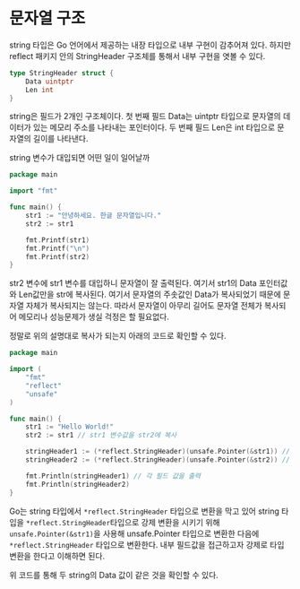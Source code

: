 # 문자열 구조

string 타입은 Go 언어에서 제공하는 내장 타입으로 내부 구현이 감추어져 있다.
하지만 reflect 패키지 안의 StringHeader 구조체를 통해서 내부 구현을 엿볼 수 있다.
``` go
type StringHeader struct {
    Data uintptr
    Len int
}
```
string은 필드가 2개인 구조체이다. 첫 번째 필드 Data는 uintptr 타입으로 문자열의 데이터가 있는 메모리 주소를 나타내는 포인터이다. 두 번째 필드 Len은 int 타입으로 문자열의 길이를 나타낸다.

string 변수가 대입되면 어떤 일이 일어날까
```go
package main

import "fmt"

func main() {
	str1 := "안녕하세요. 한글 문자열입니다."
	str2 := str1

	fmt.Printf(str1)
	fmt.Printf("\n")
	fmt.Printf(str2)
}
```
str2 변수에 str1 변수를 대입하니 문자열이 잘 출력된다.
여기서 str1의 Data 포인터값와 Len값만을 str에 복사된다.
여기서 문자열의 주솟값인 Data가 복사되었기 때문에 문자열 자체가 복사되지는 않는다. 
따라서 문자열이 아무리 길어도 문자열 전체가 복사되어 메모리나 성능문제가 생실 걱정은 할 필요없다.

정말로 위의 설명대로 복사가 되는지 아래의 코드로 확인할 수 있다.


``` go
package main

import (
	"fmt"
	"reflect"
	"unsafe"
)

func main() {
	str1 := "Hello World!"
	str2 := str1 // str1 변수값을 str2에 복사

	stringHeader1 := (*reflect.StringHeader)(unsafe.Pointer(&str1)) // Data값 추출
	stringHeader2 := (*reflect.StringHeader)(unsafe.Pointer(&str2)) // Data값 추출

	fmt.Println(stringHeader1) // 각 필드 값을 출력
	fmt.Println(stringHeader2)
}
```
Go는 string 타입에서 `*reflect.StringHeader` 타입으로 변환을 막고 있어 string 타입을 `*reflect.StringHeader`타입으로 강제 변환을 시키기 위해 `unsafe.Pointer(&str1)`을 사용해 unsafe.Pointer 타입으로 변환한 다음에 `*reflect.StringHeader` 타입으로 변환한다. 내부 필드값을 접근하고자 강제로 타입 변환을 한다고 이해하면 된다.

위 코드를 통해 두 string의 Data 값이 같은 것을 확인할 수 있다.